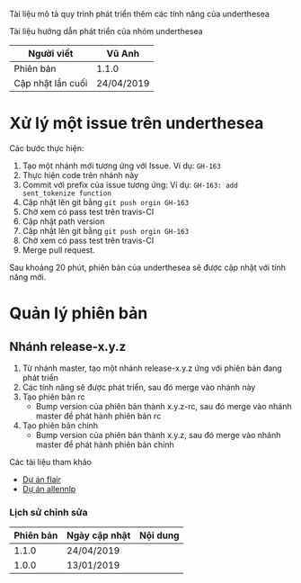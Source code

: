 Tài liệu mô tả quy trình phát triển thêm các tính năng của underthesea

Tài liệu hướng dẫn phát triển của nhóm underthesea

| Người viết        | Vũ Anh     |
|-------------------|------------|
| Phiên bản         | 1.1.0      |
| Cập nhật lần cuối | 24/04/2019 |


# Xử lý một issue trên underthesea

Các bước thực hiện: 

1. Tạo một nhánh mới tương ứng với Issue. Ví dụ: `GH-163`
2. Thực hiện code trên nhánh này
3. Commit với prefix của issue tương ứng: Ví dụ: `GH-163: add sent_tokenize function`
4. Cập nhật lên git bằng `git push orgin GH-163`
5. Chờ xem có pass test trên travis-CI
6. Cập nhật path version
7. Cập nhật lên git bằng `git push orgin GH-163`
8. Chờ xem có pass test trên travis-CI
9. Merge pull request.

Sau khoảng 20 phút, phiên bản của underthesea sẽ được cập nhật với tính năng mới.

# Quản lý phiên bản

## Nhánh release-x.y.z 

1. Từ nhánh master, tạo một nhánh release-x.y.z ứng với phiên bản đang phát triển
2. Các tính năng sẽ được phát triển, sau đó merge vào nhánh này
3. Tạo phiên bản rc
    * Bump version của phiên bản thành x.y.z-rc, sau đó merge vào nhánh master để phát hành phiên bản rc 
4. Tạo phiên bản chính 
    * Bump version của phiên bản thành x.y.z, sau đó merge vào nhánh master để phát hành phiên bản chính

Các tài liệu tham khảo 

* [Dự án flair](https://github.com/zalandoresearch/flair)
* [Dự án allennlp](https://github.com/allenai/allennlp)

### Lịch sử chỉnh sửa 

| Phiên bản      | Ngày cập nhật | Nội dung |
|----------------|---------------|----------|
| 1.1.0          | 24/04/2019    |          |
| 1.0.0          | 13/01/2019    |          |